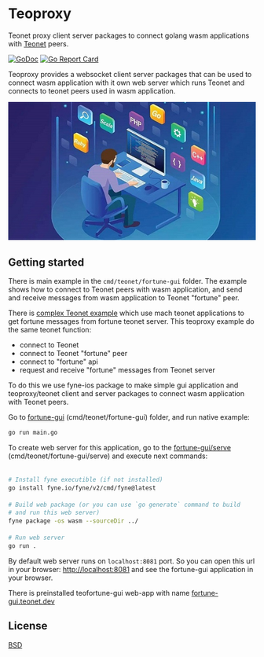 # Teoproxy

Teonet proxy client server packages to connect golang wasm applications with [Teonet](https://github.com/teonet-go) peers.

[![GoDoc](https://godoc.org/github.com/teonet-go/teoproxy?status.svg)](https://godoc.org/github.com/teonet-go/teoproxy/)
[![Go Report Card](https://goreportcard.com/badge/github.com/teonet-go/teoproxy)](https://goreportcard.com/report/github.com/teonet-go/teoproxy)

Teoproxy provides a websocket client server packages that can be used to connect wasm application with it own web server which runs Teonet and connects to teonet peers used in wasm application.

<p align="center">
<img src="https://github.com/teonet-go/.github/blob/main/profile/microservices.jpg?raw=true" />
</p>

## Getting started

There is main example in the `cmd/teonet/fortune-gui` folder. The example shows how to connect to Teonet peers with wasm application, and send and receive messages from wasm application to Teonet "fortune" peer.

There is [complex Teonet example](https://github.com/teonet-go/.github/blob/main/profile/complex.md) which use mach teonet applications to get fortune messages from fortune teonet server. This teoproxy example do the same teonet function:

- connect to Teonet
- connect to Teonet "fortune" peer
- connect to "fortune" api
- request and receive "fortune" messages from Teonet server

To do this we use fyne-ios package to make simple gui application and teoproxy/teonet client and server packages to connect wasm application with Teonet peers.

Go to [fortune-gui](cmd/teonet/fortune-gui) (cmd/teonet/fortune-gui) folder, and run native example:

```bash
go run main.go
```

To create web server for this application, go to the [fortune-gui/serve](cmd/teonet/fortune-gui/serve) (cmd/teonet/fortune-gui/serve) and execute next commands:

```bash

# Install fyne executible (if not installed)
go install fyne.io/fyne/v2/cmd/fyne@latest

# Build web package (or you can use `go generate` command to build
# and run this web server)
fyne package -os wasm --sourceDir ../

# Run web server
go run .

```

By default web server runs on `localhost:8081` port. So you can open this url in your browser: [http://localhost:8081](http://localhost:8081) and see the fortune-gui application in your browser.

There is preinstalled teofortune-gui web-app with name [fortune-gui.teonet.dev](https://fortune-gui.teonet.dev)

## License

[BSD](LICENSE)
